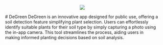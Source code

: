 <p align="center">
  <img src="(https://github.com/Elephantwanttofly/Degreen/assets/89914435/f4f5890e-e2ff-4425-888a-29c237495e94"/>
</p>
# DeGreen
DeGreen is an innovative app designed for public use, offering a soil detection feature simplifying plant selection. Users can effortlessly identify suitable plants for their soil type by simply capturing a photo using the in-app camera. This tool streamlines the process, aiding users in making informed planting decisions based on soil analysis.
